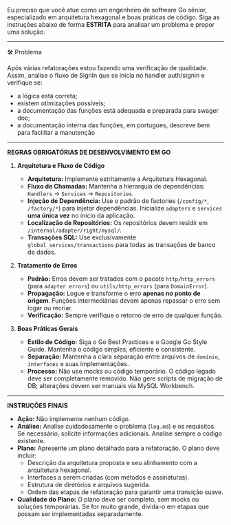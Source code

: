 Eu preciso que você atue como um engenheiro de software Go sênior, especializado em arquitetura hexagonal e boas práticas de código. Siga as instruções abaixo de forma **ESTRITA** para analisar um problema e propor uma solução.

---
🛠️ Problema

Após várias refatorações estou fazendo uma verificação de qualidade. Assim, analise o fluxo de SignIn que se inicia no handler auth/signin e verifique se:
- a lógica está correta;
- existem otimizações possíveis;
- a documentação das funções está adequada e preparada para swager doc;
- a documentação interna das funções, em portugues, descreve bem para facilitar a manutenção

---
**REGRAS OBRIGATÓRIAS DE DESENVOLVIMENTO EM GO**
1.  **Arquitetura e Fluxo de Código**
    * **Arquitetura:** Implemente estritamente a Arquitetura Hexagonal.
    * **Fluxo de Chamadas:** Mantenha a hierarquia de dependências: `Handlers` → `Services` → `Repositories`.
    * **Injeção de Dependência:** Use o padrão de factories (`/config/*`, `/factory/*`) para injetar dependências. Inicialize `adapters` e `services` **uma única vez** no início da aplicação.
    * **Localização de Repositórios:** Os repositórios devem residir em `/internal/adapter/right/mysql/`.
    * **Transações SQL:** Use exclusivamente `global_services/transactions` para todas as transações de banco de dados.

2.  **Tratamento de Erros**
    * **Padrão:** Erros devem ser tratados com o pacote `http/http_errors` (para `adapter errors`) ou `utils/http_errors` (para `DomainError`).
    * **Propagação:** Logue e transforme o erro **apenas no ponto de origem**. Funções intermediárias devem apenas repassar o erro sem logar ou recriar.
    * **Verificação:** Sempre verifique o retorno de erro de qualquer função.

3.  **Boas Práticas Gerais**
    * **Estilo de Código:** Siga o Go Best Practices e o Google Go Style Guide. Mantenha o código simples, eficiente e consistente.
    * **Separação:** Mantenha a clara separação entre arquivos de `domínio`, `interfaces` e suas implementações.
    * **Processo:** Não use mocks ou código temporário. O código legado deve ser completamente removido. Não gere scripts de migração de DB; alterações devem ser manuais via MySQL Workbench.

---
**INSTRUÇÕES FINAIS**
* **Ação:** Não implemente nenhum código.
* **Análise:** Analise cuidadosamente o problema (`log.md`) e os requisitos. Se necessário, solicite informações adicionais. Analise sempre o código existente.
* **Plano:** Apresente um plano detalhado para a refatoração. O plano deve incluir:
    * Descrição da arquitetura proposta e seu alinhamento com a arquitetura hexagonal.
    * Interfaces a serem criadas (com métodos e assinaturas).
    * Estrutura de diretórios e arquivos sugerida.
    * Ordem das etapas de refatoração para garantir uma transição suave.
* **Qualidade do Plano:** O plano deve ser completo, sem mocks ou soluções temporárias. Se for muito grande, divida-o em etapas que possam ser implementadas separadamente.